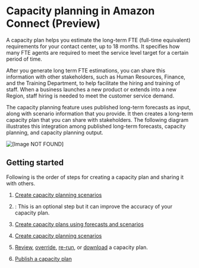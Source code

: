# Capacity planning in Amazon Connect \(Preview\)<a name="capacity-planning"></a>

A capacity plan helps you estimate the long\-term FTE \(full\-time equivalent\) requirements for your contact center, up to 18 months\. It specifies how many FTE agents are required to meet the service level target for a certain period of time\.

After you generate long term FTE estimations, you can share this information with other stakeholders, such as Human Resources, Finance, and the Training Department, to help facilitate the hiring and training of staff\. When a business launches a new product or extends into a new Region, staff hiring is needed to meet the customer service demand\.

The capacity planning feature uses published long\-term forecasts as input, along with scenario information that you provide\. It then creates a long\-term capacity plan that you can share with stakeholders\. The following diagram illustrates this integration among published long\-term forecasts, capacity planning, and capacity planning output\.

![\[Image NOT FOUND\]](http://docs.aws.amazon.com/connect/latest/adminguide/images/wfm-capacity-planning-diagram.png)

## Getting started<a name="getting-started-capacity-planning"></a>

Following is the order of steps for creating a capacity plan and sharing it with others\.

1. [Create capacity planning scenarios](capacity-planning-create-scenarios.md)

1. [](upload-estimated-future-shrinkage.md): This is an optional step but it can improve the accuracy of your capacity plan\.

1. [Create capacity plans using forecasts and scenarios](capacity-planning-use-forecast.md)

1. [Create capacity planning scenarios](capacity-planning-review-output.md)

1. [Review](capacity-planning-review-output.md), [override](override-capacity-plan.md), [re\-run](rerun-capacity-plan.md), or [download](download-capacity-plan.md) a capacity plan\. 

1. [Publish a capacity plan](publish-capacity-plan.md) 